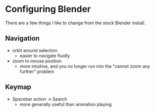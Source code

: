 # Configuring Blender

There are a few things I like to change from the stock Blender install.

## Navigation

- orbit around selection
  - easier to navigate fluidly
- zoom to mouse position
  - more intuitive, and you no longer run into the "cannot zoom any further" problem

## Keymap

- Spacebar action -> Search
  - more generally useful than animation playing
